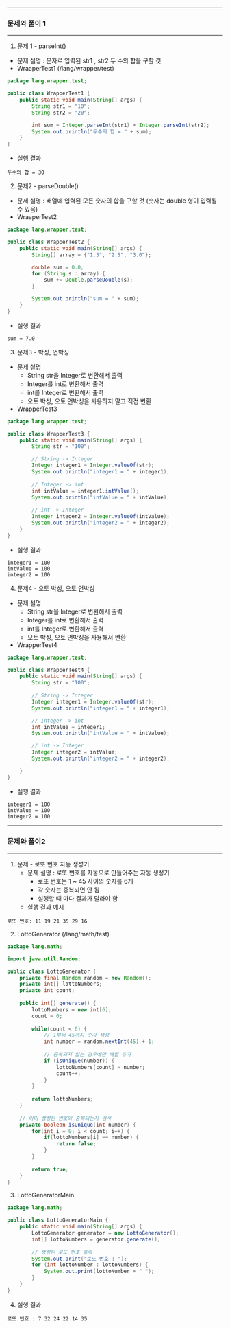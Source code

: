 -----
### 문제와 풀이 1
-----
1. 문제 1 - parseInt()
  - 문제 설명 : 문자로 입력된 str1 , str2 두 수의 합을 구할 것
  - WraaperTest1 (/lang/wrapper/test)
```java
package lang.wrapper.test;

public class WrapperTest1 {
    public static void main(String[] args) {
        String str1 = "10";
        String str2 = "20";

        int sum = Integer.parseInt(str1) + Integer.parseInt(str2);
        System.out.println("두수의 합 = " + sum);
    }
}
```
   - 실행 결과
```
두수의 합 = 30
```

2. 문제2 - parseDouble()
  - 문제 설명 : 배열에 입력된 모든 숫자의 합을 구할 것 (숫자는 double 형이 입력될 수 있음)
  - WraaperTest2
```java
package lang.wrapper.test;

public class WrapperTest2 {
    public static void main(String[] args) {
        String[] array = {"1.5", "2.5", "3.0"};

        double sum = 0.0;
        for (String s : array) {
            sum += Double.parseDouble(s);
        }

        System.out.println("sum = " + sum);
    }
}
```
   - 실행 결과
```
sum = 7.0
```

3. 문제3 - 박싱, 언박싱
  - 문제 설명
    + String str을 Integer로 변환해서 출력
    + Integer를 int로 변환해서 출력
    + int를 Integer로 변환해서 출력
    + 오토 박싱, 오토 언박싱을 사용하지 말고 직접 변환
  - WrapperTest3
```java
package lang.wrapper.test;

public class WrapperTest3 {
    public static void main(String[] args) {
        String str = "100";

        // String -> Integer
        Integer integer1 = Integer.valueOf(str);
        System.out.println("integer1 = " + integer1);
        
        // Integer -> int
        int intValue = integer1.intValue();
        System.out.println("intValue = " + intValue);
        
        // int -> Integer
        Integer integer2 = Integer.valueOf(intValue);
        System.out.println("integer2 = " + integer2);
    }
}
```
   - 실행 결과
```
integer1 = 100
intValue = 100
integer2 = 100
```

4. 문제4 - 오토 박싱, 오토 언박싱
  - 문제 설명
    + String str을 Integer로 변환해서 출력
    + Integer를 int로 변환해서 출력
    + int를 Integer로 변환해서 출력
    + 오토 박싱, 오토 언박싱을 사용해서 변환
  - WrapperTest4
```java
package lang.wrapper.test;

public class WrapperTest4 {
    public static void main(String[] args) {
        String str = "100";
        
        // String -> Integer
        Integer integer1 = Integer.valueOf(str);
        System.out.println("integer1 = " + integer1);

        // Integer -> int
        int intValue = integer1;
        System.out.println("intValue = " + intValue);

        // int -> Integer
        Integer integer2 = intValue;
        System.out.println("integer2 = " + integer2);

    }
}
```
   - 실행 결과
```
integer1 = 100
intValue = 100
integer2 = 100
```

-----
### 문제와 풀이2
-----
1. 문제 - 로또 번호 자동 생성기
   - 문제 설명 : 로또 번호를 자동으로 만들어주는 자동 생성기 
      + 로또 번호는 1 ~ 45 사이의 숫자를 6개 
      + 각 숫자는 중복되면 안 됨
      + 실행할 때 마다 결과가 달라야 함
   - 실행 결과 예시
```
로또 번호: 11 19 21 35 29 16
```

2. LottoGenerator (/lang/math/test)
```java
package lang.math;

import java.util.Random;

public class LottoGenerator {
    private final Random random = new Random();
    private int[] lottoNumbers;
    private int count;
    
    public int[] generate() {
        lottoNumbers = new int[6];
        count = 0;
        
        while(count < 6) {
            // 1부터 45까지 숫자 생성
            int number = random.nextInt(45) + 1;
            
            // 중복되지 않는 경우에만 배열 추가
            if (isUnique(number)) {
                lottoNumbers[count] = number;
                count++;
            }
        }
        
        return lottoNumbers;
    }
    
    // 이미 생성된 번호와 중복되는지 검사
    private boolean isUnique(int number) {
        for(int i = 0; i < count; i++) {
            if(lottoNumbers[i] == number) {
                return false;
            }
        }
        
        return true;
    }
}
```

3. LottoGeneratorMain
```java
package lang.math;

public class LottoGeneratorMain {
    public static void main(String[] args) {
        LottoGenerator generator = new LottoGenerator();
        int[] lottoNumbers = generator.generate();
        
        // 생성된 로또 번호 출력
        System.out.print("로또 번호 : ");
        for (int lottoNumber : lottoNumbers) {
            System.out.print(lottoNumber + " ");
        }
    }
}
```

4. 실행 결과
```
로또 번호 : 7 32 24 22 14 35 
```
